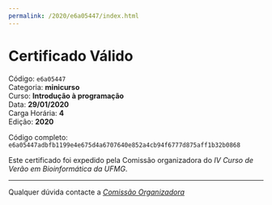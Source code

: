 ```yaml
---
permalink: /2020/e6a05447/index.html
---
```


# Certificado Válido

Código: `e6a05447`<br>
Categoria: **minicurso**<br>
Curso: **Introdução à programação**<br>
Data: **29/01/2020**<br>
Carga Horária: **4**<br>
Edição: **2020**<br>


Código completo: `e6a05447adbfb1199e4e675d4a6707640e852a4cb94f6777d875aff1b32b0868`


Este certificado foi expedido pela Comissão organizadora do *IV Curso de Verão em Bioinformática da UFMG*.

----

Qualquer dúvida contacte a [_Comissão Organizadora_](<mailto:cursobioinfoufmg@gmail.com$subject=[Certificados]>)

